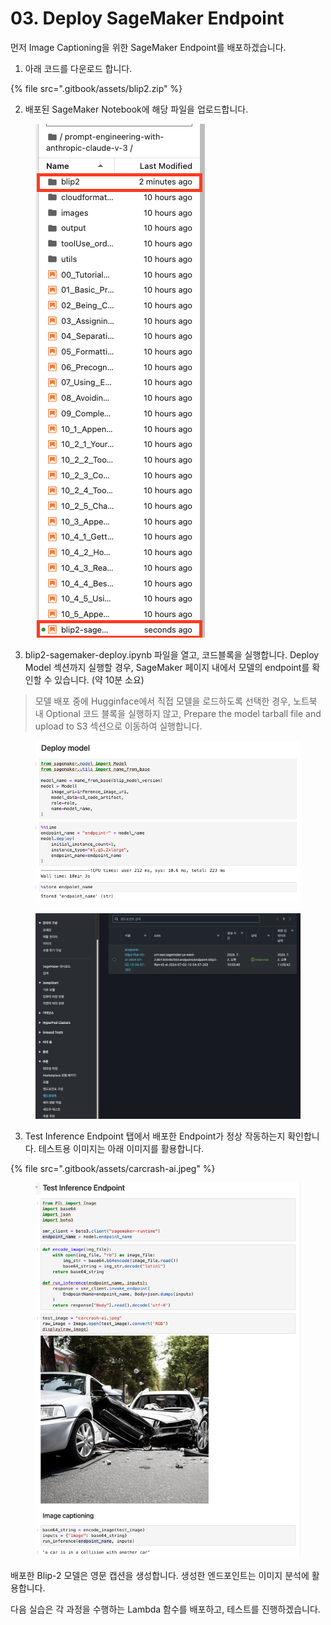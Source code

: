 # 03. Deploy SageMaker Endpoint

먼저 Image Captioning을 위한 SageMaker Endpoint를 배포하겠습니다.



1. 아래 코드를 다운로드 합니다.

{% file src=".gitbook/assets/blip2.zip" %}

2. 배포된 SageMaker Notebook에 해당 파일을 업로드합니다.

<figure><img src=".gitbook/assets/image (61).png" alt=""><figcaption></figcaption></figure>

3. blip2-sagemaker-deploy.ipynb 파일을 열고, 코드블록을 실행합니다. Deploy Model 섹션까지 실행할 경우, SageMaker 페이지 내에서 모델의 endpoint를 확인할 수 있습니다. (약 10분 소요)

> 모델 배포 중에 Hugginface에서 직접 모델을 로드하도록 선택한 경우, 노트북 내 Optional 코드 블록을 실행하지 않고, Prepare the model tarball file and upload to S3 섹션으로 이동하여 실행합니다. &#x20;

<figure><img src=".gitbook/assets/image (62).png" alt=""><figcaption></figcaption></figure>

<figure><img src=".gitbook/assets/image (63).png" alt=""><figcaption></figcaption></figure>

3. Test Inference Endpoint 탭에서 배포한 Endpoint가 정상 작동하는지 확인합니다. 테스트용 이미지는 아래 이미지를 활용합니다.

{% file src=".gitbook/assets/carcrash-ai.jpeg" %}

<figure><img src=".gitbook/assets/image (64).png" alt=""><figcaption></figcaption></figure>

배포한 Blip-2 모델은 영문 캡션을 생성합니다. 생성한 엔드포인트는 이미지 분석에 활용합니다.



다음 실습은 각 과정을 수행하는 Lambda 함수를 배포하고, 테스트를 진행하겠습니다.

